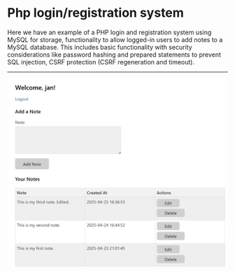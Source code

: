 # Php login/registration system

Here we have an example of a PHP login and registration system using MySQL for storage, functionality to allow logged-in users to add notes to a MySQL database. This includes basic functionality with security considerations like password hashing and prepared statements to prevent SQL injection, CSRF protection (CSRF regeneration and timeout).

-----



![My Image](images/dashboard.jpg)